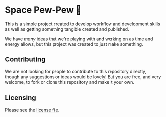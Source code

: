 # Space Pew-Pew :rocket:

This is a simple project created to develop workflow and development skills as well as getting something tangible created and published.

We have *many* ideas that we're playing with and working on as time and energy allows, but this project was created to just make something.

## Contributing

We are not looking for people to contribute to this repository directly, though any suggestions or ideas would be lovely! But you are free, and very welcome, to fork or clone this repository and make it your own.

## Licensing

Please see the [license file](LICENSE.md).
